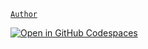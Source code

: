 [`Author`](https://matherrias.github.io)

[![Open in GitHub Codespaces](https://github.com/codespaces/badge.svg)](https://codespaces.new/MatherRias/MatherRias.github.io)
